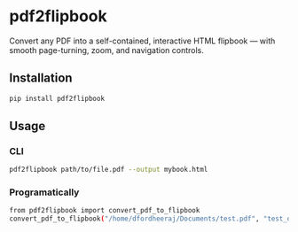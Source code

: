 # pdf2flipbook

Convert any PDF into a self-contained, interactive HTML flipbook — with smooth page-turning, zoom, and navigation controls.

## Installation

```bash
pip install pdf2flipbook
```

## Usage

### CLI
```bash
pdf2flipbook path/to/file.pdf --output mybook.html
```

### Programatically

```bash
from pdf2flipbook import convert_pdf_to_flipbook
convert_pdf_to_flipbook("/home/dfordheeraj/Documents/test.pdf", "test_output.html")
```

